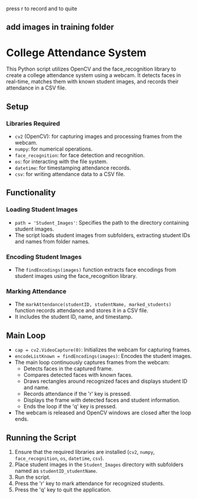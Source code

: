 press r to record and to quite

## add images in training folder
# College Attendance System

This Python script utilizes OpenCV and the face_recognition library to create a college attendance system using a webcam. It detects faces in real-time, matches them with known student images, and records their attendance in a CSV file.

## Setup

### Libraries Required
- `cv2` (OpenCV): for capturing images and processing frames from the webcam.
- `numpy`: for numerical operations.
- `face_recognition`: for face detection and recognition.
- `os`: for interacting with the file system.
- `datetime`: for timestamping attendance records.
- `csv`: for writing attendance data to a CSV file.

## Functionality

### Loading Student Images
- `path = 'Student_Images'`: Specifies the path to the directory containing student images.
- The script loads student images from subfolders, extracting student IDs and names from folder names.

### Encoding Student Images
- The `findEncodings(images)` function extracts face encodings from student images using the face_recognition library.

### Marking Attendance
- The `markAttendance(studentID, studentName, marked_students)` function records attendance and stores it in a CSV file.
- It includes the student ID, name, and timestamp.

## Main Loop
- `cap = cv2.VideoCapture(0)`: Initializes the webcam for capturing frames.
- `encodeListKnown = findEncodings(images)`: Encodes the student images.
- The main loop continuously captures frames from the webcam:
  - Detects faces in the captured frame.
  - Compares detected faces with known faces.
  - Draws rectangles around recognized faces and displays student ID and name.
  - Records attendance if the 'r' key is pressed.
  - Displays the frame with detected faces and student information.
  - Ends the loop if the 'q' key is pressed.
- The webcam is released and OpenCV windows are closed after the loop ends.

## Running the Script
1. Ensure that the required libraries are installed (`cv2`, `numpy`, `face_recognition`, `os`, `datetime`, `csv`).
2. Place student images in the `Student_Images` directory with subfolders named as `studentID_studentName`.
3. Run the script.
4. Press the 'r' key to mark attendance for recognized students.
5. Press the 'q' key to quit the application.

